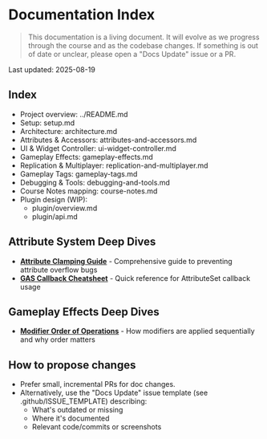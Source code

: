 # Documentation Index

> This documentation is a living document. It will evolve as we progress through the course and as the codebase changes. If something is out of date or unclear, please open a "Docs Update" issue or a PR.

Last updated: 2025-08-19

## Index

- Project overview: ../README.md
- Setup: setup.md
- Architecture: architecture.md
- Attributes & Accessors: attributes-and-accessors.md
- UI & Widget Controller: ui-widget-controller.md
- Gameplay Effects: gameplay-effects.md
- Replication & Multiplayer: replication-and-multiplayer.md
- Gameplay Tags: gameplay-tags.md
- Debugging & Tools: debugging-and-tools.md
- Course Notes mapping: course-notes.md
- Plugin design (WIP):
  - plugin/overview.md
  - plugin/api.md

## Attribute System Deep Dives

- **[Attribute Clamping Guide](attributes/attribute-clamping.md)** - Comprehensive guide to preventing attribute overflow bugs
- **[GAS Callback Cheatsheet](cheatsheets/gas-attribute-callbacks.md)** - Quick reference for AttributeSet callback usage

## Gameplay Effects Deep Dives

- **[Modifier Order of Operations](gameplay-effects-modifier-order.md)** - How modifiers are applied sequentially and why order matters

## How to propose changes

- Prefer small, incremental PRs for doc changes.
- Alternatively, use the "Docs Update" issue template (see .github/ISSUE_TEMPLATE) describing:
  - What's outdated or missing
  - Where it's documented
  - Relevant code/commits or screenshots